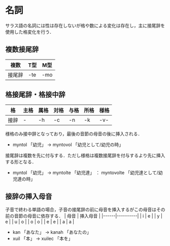 # 名詞
サラス語の名詞には性は存在しないが格や数による変化は存在し，主に接尾辞を使用した格変化を行う．  

## 複数接尾辞
| 複数   | T型  | M型 |
|--------|------|-----|
| 接尾辞 | -te  | -mo |

## 格接尾辞・格接中辞
| 格   | 主格 | 属格 | 対格 | 与格 | 所格 | 様格 |
|------|------|------|------|------|------|------|
| 接辞 | -    | -h   | -c   | -n   | -k   | -v-  |

様格のみ接中辞となっており，最後の音節の母音の後に挿入される．
* myntol 「幼児」 → myntovol 「幼児として/幼児の時」

接尾辞は複数を先に付与する．ただし様格は複数接尾辞を付与するより先に挿入する形となる．
* myntol 「幼児」 → myntolte 「幼児達」 ： myntovolte 「幼児達として/幼児達の時」

## 接辞の挿入母音
子音で終わる単語の場合，子音の接尾辞の前に母音を挿入するがこの母音はその前の音節の母音に依存する．
| 母音 | 挿入母音 |
|------|----------|
| i    | e        |
| y    | e        |
| u    | o        |
| o    | o        |
| e    | e        |
| a    | a        |
* kan 「あなた」 → kanah 「あなたの」
* xuil 「本」 → xuilec 「本を」
